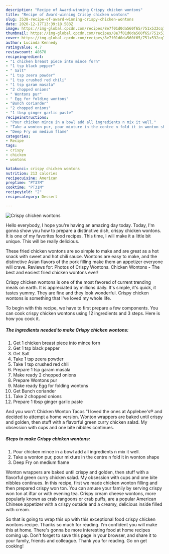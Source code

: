 ```yaml
---
description: "Recipe of Award-winning Crispy chicken wontons"
title: "Recipe of Award-winning Crispy chicken wontons"
slug: 3538-recipe-of-award-winning-crispy-chicken-wontons
date: 2020-12-17T13:39:18.583Z
image: https://img-global.cpcdn.com/recipes/8e7f01d0da560f65/751x532cq70/crispy-chicken-wontons-recipe-main-photo.jpg
thumbnail: https://img-global.cpcdn.com/recipes/8e7f01d0da560f65/751x532cq70/crispy-chicken-wontons-recipe-main-photo.jpg
cover: https://img-global.cpcdn.com/recipes/8e7f01d0da560f65/751x532cq70/crispy-chicken-wontons-recipe-main-photo.jpg
author: Lucinda Kennedy
ratingvalue: 4.7
reviewcount: 48678
recipeingredient:
- "1 chicken breast piece into mince forn"
- "1 tsp black pepper"
- " Salt"
- "1 tsp zeera powder"
- "1 tsp crushed red chili"
- "1 tsp garam masala"
- "2 chopped onions"
- " Wontons pur"
- " Egg for folding wontons"
- "Bunch coriander"
- "2 chopped onions"
- "1 tbsp ginger garlic paste"
recipeinstructions:
- "Pour chicken mince in a bowl add all ingredients n mix it well."
- "Take a wonton pur, pour mixture in the centre n fold it in wonton shape"
- "Deep Fry on medium flame"
categories:
- Recipe
tags:
- crispy
- chicken
- wontons

katakunci: crispy chicken wontons 
nutrition: 213 calories
recipecuisine: American
preptime: "PT37M"
cooktime: "PT31M"
recipeyield: "2"
recipecategory: Dessert

---
```



![Crispy chicken wontons](https://img-global.cpcdn.com/recipes/8e7f01d0da560f65/751x532cq70/crispy-chicken-wontons-recipe-main-photo.jpg)

Hello everybody, I hope you're having an amazing day today. Today, I'm gonna show you how to prepare a distinctive dish, crispy chicken wontons. It is one of my favorites food recipes. This time, I will make it a little bit unique. This will be really delicious.

These fried chicken wontons are so simple to make and are great as a hot snack with sweet and hot chili sauce. Wontons are easy to make, and the distinctive Asian flavors of the pork filling make them an appetizer everyone will crave. Reviews for: Photos of Crispy Wontons. Chicken Wontons - The best and easiest fried chicken wontons ever!

Crispy chicken wontons is one of the most favored of current trending meals on earth. It is appreciated by millions daily. It's simple, it's quick, it tastes yummy. They are fine and they look wonderful. Crispy chicken wontons is something that I've loved my whole life.


To begin with this recipe, we have to first prepare a few components. You can cook crispy chicken wontons using 12 ingredients and 3 steps. Here is how you cook it.

<!--inarticleads1-->

##### The ingredients needed to make Crispy chicken wontons:

1. Get 1 chicken breast piece into mince forn
1. Get 1 tsp black pepper
1. Get  Salt
1. Take 1 tsp zeera powder
1. Take 1 tsp crushed red chili
1. Prepare 1 tsp garam masala
1. Make ready 2 chopped onions
1. Prepare  Wontons pur
1. Make ready  Egg for folding wontons
1. Get Bunch coriander
1. Take 2 chopped onions
1. Prepare 1 tbsp ginger garlic paste


And you won&#39;t Chicken Wonton Tacos &#34;I loved the ones at Applebee&#39;s® and decided to attempt a home version. Wonton wrappers are baked until crispy and golden, then stuff with a flavorful green curry chicken salad. My obsession with cups and one bite nibbles continues. 

<!--inarticleads2-->

##### Steps to make Crispy chicken wontons:

1. Pour chicken mince in a bowl add all ingredients n mix it well.
1. Take a wonton pur, pour mixture in the centre n fold it in wonton shape
1. Deep Fry on medium flame


Wonton wrappers are baked until crispy and golden, then stuff with a flavorful green curry chicken salad. My obsession with cups and one bite nibbles continues. In this recipe, first we made chicken wonton filling and then prepared crispy won ton. You can amuse your family by serving crispy won ton at iftar or with evening tea. Crispy cream cheese wontons, more popularly known as crab rangoons or crab puffs, are a popular American Chinese appetizer with a crispy outside and a creamy, delicious inside filled with cream. 

So that is going to wrap this up with this exceptional food crispy chicken wontons recipe. Thanks so much for reading. I'm confident you will make this at home. There's gonna be more interesting food at home recipes coming up. Don't forget to save this page in your browser, and share it to your family, friends and colleague. Thank you for reading. Go on get cooking!
